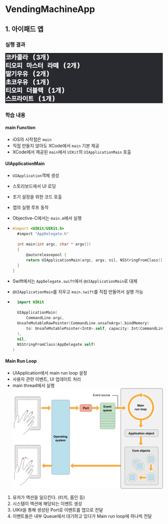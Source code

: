 # VendingMachineApp

## 1. 아이패드 앱
### 실행 결과
![result1](./images/vending1.png)
### 학습 내용
#### main Function
- iOS의 시작점은 `main`
- 직접 만들지 않아도 XCode에서 `main` 기본 제공
- XCode에서 제공된 `main`에서 `UIKit`의 `UIApplicationMain` 호출

#### UIApplicationMain
- `UIApplication`객체 생성

- 스토리보드에서 UI 로딩

- 초기 설정을 위한 코드 호출

- 앱의 실행 루프 동작

- Objective-C에서는 `main.m`에서 실행
  
- ```objective-c
  #import <UIKit/UIKit.h>
	#import "AppDelegate.h"
	
	int main(int argc, char * argv[])
	{
		@autoreleasepool {
  		return UIApplicationMain(argc, argv, nil, NSStringFromClass([AppDelegate class]));
  	}
  }
	```

- Swift에서는 `AppDelegate.swift`에서 `@UIApplicationMain`로 대체

- `@UIApplicationMain`를 지우고 `main.swift`를 직접 만들어서 실행 가능

- ``` swift
	import UIKit
	
	UIApplicationMain(
		CommandLine.argc,
  	UnsafeMutableRawPointer(CommandLine.unsafeArgv).bindMemory(
    	to: UnsafeMutablePointer<Int8>.self, capacity: Int(CommandLine.argc)
  	),
    nil,
    NSStringFromClass(AppDelegate.self)
  )
	```
  

#### Main Run Loop

- UIApplication에서 main run loop 설정 
- 사용자 관련 이벤트, UI 업데이트 처리
- main thread에서 실행
![RunLoop](./images/runLoop.png)

1. 유저가 액션을 일으킨다. (터치, 줌인 등)
2. 시스템이 액션에 해당되는 이벤트 생성
3. UIKit을 통해 생성된 Port로 이벤트를 앱으로 전달
4. 이벤트들은 내부 Queue에서 대기하고 있다가 Main run loop에 하나씩 전달